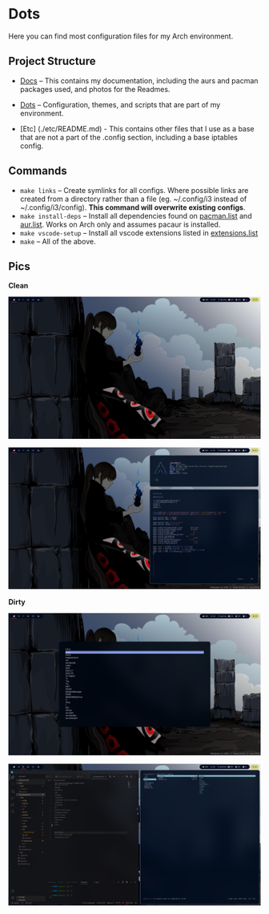 # Dots

Here you can find most configuration files for my Arch environment.

## Project Structure

- [Docs](./Docs/README.md) – This contains my documentation, including the aurs and pacman packages used, and photos for the Readmes.

- [Dots](./dots/README.md) – Configuration, themes, and scripts that are part of my environment.

- [Etc] (./etc/README.md) - This contains other files that I use as a base that are not a part of the .config section, including a base iptables config.

## Commands

- `make links` – Create symlinks for all configs. Where possible links
  are created from a directory rather than a file (eg. ~/.config/i3 instead of
  ~/.config/i3/config). **This command will overwrite existing configs**.
- `make install-deps` – Install all dependencies found on
  [pacman.list](./docs/pacman.list) and [aur.list](./docs/aur.list). Works on
  Arch only and assumes pacaur is installed.
- `make vscode-setup` – Install all vscode extensions listed in
  [extensions.list](./dots/.config/Code/extensions.list)
- `make` – All of the above.

## Pics

**Clean**

![Home Screen](./docs/photos/clean.png)


![pfetch + vim using xst](./docs/photos/screen1.png)

**Dirty**

![rofi themed with picom effects](./docs/photos/rofi.png)

![Code + ranger](./docs/photos/code.png)
